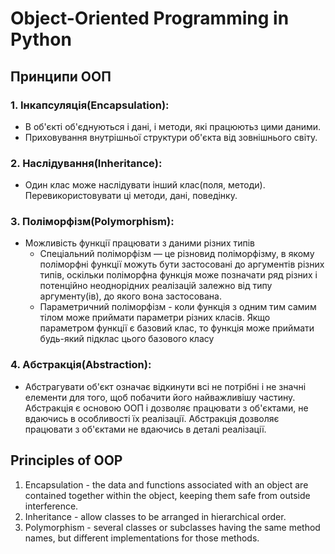 # Object-Oriented Programming in Python
## Принципи ООП
### 1. Інкапсуляція(Encapsulation):
- В об'єкті об'єднуються і дані, і методи, які працюютьз цими даними.
- Приховування внутрішньої структури об'єкта від зовнішнього світу.
### 2. Наслідування(Inheritance):
- Один клас може наслідувати інший клас(поля, методи). Перевикористовувати ці методи, дані, поведінку.
### 3. Поліморфізм(Polymorphism):
- Можливість функції працювати з даними різних типів
  - Спеціальний поліморфізм — це різновид поліморфізму, в якому поліморфні функції можуть бути застосовані до аргументів
  різних типів, оскільки поліморфна функція може позначати ряд різних і потенційно неоднорідних реалізацій залежно від
  типу аргументу(ів), до якого вона застосована.
  - Параметричний поліморфізм - коли функція з одним тим самим тілом може приймати параметри різних класів. Якщо
  параметром функції є базовий клас, то функція може приймати будь-який підклас цього базового класу
### 4. Абстракція(Abstraction):
- Aбстрагувати об'єкт означає відкинути всі не потрібні і не значні елементи для того, щоб побачити його найважливішу
частину. Абстракція є основою ООП і дозволяє працювати з об'єктами, не вдаючись в особливості їх реалізації. Абстракція
дозволяє працювати з об'єктами не вдаючись в деталі реалізації.

## Principles of OOP
1. Encapsulation - the data and functions associated with an object are contained together within the object, keeping
them safe from outside interference.
2. Inheritance - allow classes to be arranged in hierarchical order.
3. Polymorphism - several classes or subclasses having the same method names, but different implementations for those
methods.
